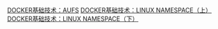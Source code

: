 [DOCKER基础技术：AUFS](https://coolshell.cn/articles/17061.html)
[DOCKER基础技术：LINUX NAMESPACE（上）](https://coolshell.cn/articles/17010.html)
[DOCKER基础技术：LINUX NAMESPACE（下）](https://coolshell.cn/articles/17029.html)
